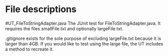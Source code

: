 File descriptions
=================
#UT_FileToStringAdapter.java
The JUnit test for FileToStringAdapter.java. It requires the files smallFile.txt and optionally largeFile.txt.

.gitignore exists for the sole purpose of excluding largeFile.txt because it is larger than 4GB.
If you would like to test using the large file, the UT includes a method to recreate it.
